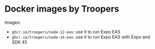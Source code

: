 # Docker images by Troopers

Images:

- `ghcr.io/troopers/node-12-eas`: use it to run Expo EAS
- `ghcr.io/troopers/node-14-eas`: use it to run Expo EAS with Expo and SDK 45
